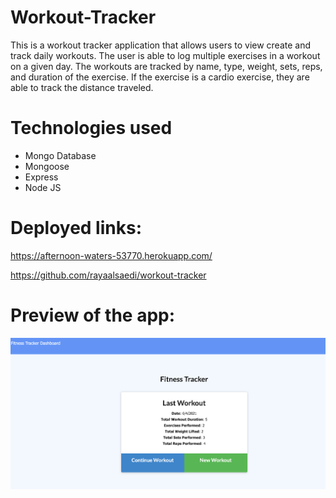 # Workout-Tracker

This is a workout tracker application that allows users to view create and track daily workouts. The user is able to log multiple exercises in a workout on a given day. The workouts are tracked by name, type, weight, sets, reps, and duration of the exercise. If the exercise is a cardio exercise, they are able to track the distance traveled.

# Technologies used

- Mongo Database
- Mongoose
- Express
- Node JS

# Deployed links:

https://afternoon-waters-53770.herokuapp.com/

https://github.com/rayaalsaedi/workout-tracker

# Preview of the app:

![Screenshot of Workout Tracker](./Capture.png)
